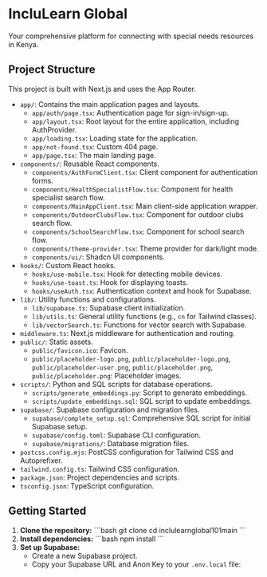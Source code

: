 # IncluLearn Global

Your comprehensive platform for connecting with special needs resources in Kenya.

## Project Structure

This project is built with Next.js and uses the App Router.

- `app/`: Contains the main application pages and layouts.
  - `app/auth/page.tsx`: Authentication page for sign-in/sign-up.
  - `app/layout.tsx`: Root layout for the entire application, including AuthProvider.
  - `app/loading.tsx`: Loading state for the application.
  - `app/not-found.tsx`: Custom 404 page.
  - `app/page.tsx`: The main landing page.
- `components/`: Reusable React components.
  - `components/AuthFormClient.tsx`: Client component for authentication forms.
  - `components/HealthSpecialistFlow.tsx`: Component for health specialist search flow.
  - `components/MainAppClient.tsx`: Main client-side application wrapper.
  - `components/OutdoorClubsFlow.tsx`: Component for outdoor clubs search flow.
  - `components/SchoolSearchFlow.tsx`: Component for school search flow.
  - `components/theme-provider.tsx`: Theme provider for dark/light mode.
  - `components/ui/`: Shadcn UI components.
- `hooks/`: Custom React hooks.
  - `hooks/use-mobile.tsx`: Hook for detecting mobile devices.
  - `hooks/use-toast.ts`: Hook for displaying toasts.
  - `hooks/useAuth.tsx`: Authentication context and hook for Supabase.
- `lib/`: Utility functions and configurations.
  - `lib/supabase.ts`: Supabase client initialization.
  - `lib/utils.ts`: General utility functions (e.g., `cn` for Tailwind classes).
  - `lib/vectorSearch.ts`: Functions for vector search with Supabase.
- `middleware.ts`: Next.js middleware for authentication and routing.
- `public/`: Static assets.
  - `public/favicon.ico`: Favicon.
  - `public/placeholder-logo.png`, `public/placeholder-logo.png`, `public/placeholder-user.png`, `public/placeholder.png`, `public/placeholder.png`: Placeholder images.
- `scripts/`: Python and SQL scripts for database operations.
  - `scripts/generate_embeddings.py`: Script to generate embeddings.
  - `scripts/update_embeddings.sql`: SQL script to update embeddings.
- `supabase/`: Supabase configuration and migration files.
  - `supabase/complete_setup.sql`: Comprehensive SQL script for initial Supabase setup.
  - `supabase/config.toml`: Supabase CLI configuration.
  - `supabase/migrations/`: Database migration files.
- `postcss.config.mjs`: PostCSS configuration for Tailwind CSS and Autoprefixer.
- `tailwind.config.ts`: Tailwind CSS configuration.
- `package.json`: Project dependencies and scripts.
- `tsconfig.json`: TypeScript configuration.

## Getting Started

1.  **Clone the repository:**
    \`\`\`bash
    git clone <your-repo-url>
    cd inclulearnglobal101main
    \`\`\`
2.  **Install dependencies:**
    \`\`\`bash
    npm install
    \`\`\`
3.  **Set up Supabase:**
    *   Create a new Supabase project.
    *   Copy your Supabase URL and Anon Key to your `.env.local` file:
